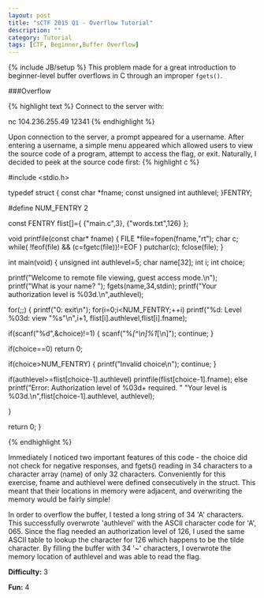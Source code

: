 ```yaml
---
layout: post
title: "sCTF 2015 Q1 - Overflow Tutorial"
description: ""
category: Tutorial
tags: [CTF, Beginner,Buffer Overflow]
---
```

{% include JB/setup %}
This problem made for a great introduction to beginner-level buffer overflows in C through an improper `fgets()`.

###Overflow

{% highlight text %}
Connect to the server with:

nc 104.236.255.49 12341
{% endhighlight %}

Upon connection to the server, a prompt appeared for a username. After entering a username, a simple menu appeared which allowed users to view the source code of a program, attempt to access the flag, or exit. Naturally, I decided to peek at the source code first:
{% highlight c %}

  #include <stdio.h>

typedef struct
{
const char *fname;
const unsigned int authlevel;
}FENTRY;

#define NUM_FENTRY 2

const FENTRY flist[]={
{"main.c",3},
{"words.txt",126}
};


void printfile(const char* fname)
{
FILE *file=fopen(fname,"rt");
char c;
while( !feof(file) && (c=fgetc(file))!=EOF ) putchar(c);
fclose(file);
}

int main(void)
{
unsigned int authlevel=5;
char name[32];
int i;
int choice;

printf("Welcome to remote file viewing, guest access mode.\n");
printf("What is your name? ");
fgets(name,34,stdin);
printf("Your authorization level is %03d.\n",authlevel);

for(;;)
{
printf("0: exit\n");
for(i=0;i<NUM_FENTRY;++i)
printf("%d: Level %03d: view \"%s\"\n",i+1,
flist[i].authlevel,flist[i].fname);

if(scanf("%d",&choice)!=1)
{
scanf("%*[^\n]%1*[\n]");
continue;
}

if(choice==0) return 0;

if(choice>NUM_FENTRY)
{
printf("Invalid choice\n");
continue;
}

if(authlevel>=flist[choice-1].authlevel)
printfile(flist[choice-1].fname);
else printf("Error: Authorization level of %03d+ required. "
"Your level is %03d.\n",flist[choice-1].authlevel,
authlevel);

}

return 0;
}

{% endhighlight %}


Immediately I noticed two important features of this code - the choice did not check for negative responses, and fgets() reading in 34 characters to a character array (name) of only 32 characters. Conveniently for this exercise, fname and authlevel were defined consecutively in the struct. This meant that their locations in memory were adjacent, and overwriting the memory would be fairly simple!

In order to overflow the buffer, I tested a long string of 34 'A' characters. This successfully overwrote 'authlevel' with the ASCII character code for 'A', 065. Since the flag needed an authorization level of 126, I used the same ASCII table to lookup the character for 126 which happens to be the tilde character. By filling the buffer with 34 '~' characters, I overwrote the memory location of authlevel and was able to read the flag.


<strong>Difficulty:</strong> 3

<strong>Fun:</strong> 4

